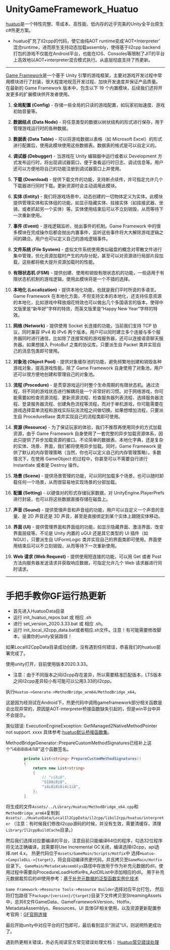 # UnityGameFramework_Huatuo

[huatuo](https://github.com/focus-creative-games/huatuo)是一个特性完整、零成本、高性能、低内存的近乎完美的Unity全平台原生c#热更方案。

- huatuo扩充了il2cpp的代码，使它由纯AOT runtime变成‘AOT+Interpreter’ 混合runtime，进而原生支持动态加载assembly，使得基于il2cpp backend打包的游戏不仅能在Android平台，也能在IOS、Consoles等限制了JIT的平台上高效地以AOT+interpreter混合模式执行。从底层彻底支持了热更新。
---
[Game Framework](https://github.com/EllanJiang/UnityGameFramework)是一个基于 Unity 引擎的游戏框架，主要对游戏开发过程中常用模块进行了封装，很大程度地规范开发过程、加快开发速度并保证产品质量。
在最新的 Game Framework 版本中，包含以下 19 个内置模块，后续我们还将开发更多的扩展模块供开发者使用。

1. **全局配置 (Config)** - 存储一些全局的只读的游戏配置，如玩家初始速度、游戏初始音量等。

2. **数据结点 (Data Node)** - 将任意类型的数据以树状结构的形式进行保存，用于管理游戏运行时的各种数据。

3. **数据表 (Data Table)** - 可以将游戏数据以表格（如 Microsoft Excel）的形式进行配置后，使用此模块使用这些数据表。数据表的格式是可以自定义的。

4. **调试器 (Debugger)** - 当游戏在 Unity 编辑器中运行或者以 Development 方式发布运行时，将出现调试器窗口，便于查看运行时日志、调试信息等。用户还可以方便地将自己的功能注册到调试器窗口上并使用。

5. **下载 (Download)** - 提供下载文件的功能，支持断点续传，并可指定允许几个下载器进行同时下载。更新资源时会主动调用此模块。

6. **实体 (Entity)** - 我们将游戏场景中，动态创建的一切物体定义为实体。此模块提供管理实体和实体组的功能，如显示隐藏实体、挂接实体（如挂接武器、坐骑，或者抓起另一个实体）等。实体使用结束后可以不立刻销毁，从而等待下一次重新使用。

7. **事件 (Event)** - 游戏逻辑监听、抛出事件的机制。Game Framework 中的很多模块在完成操作后都会抛出内置事件，监听这些事件将大大解除游戏逻辑之间的耦合。用户也可以定义自己的游戏逻辑事件。

8. **文件系统 (File System)** - 虚拟文件系统使用类似磁盘的概念对零散文件进行集中管理，优化资源加载时产生的内存分配，甚至可以对资源进行局部片段加载，这些都将极大提升资源加载时的性能。

9. **有限状态机 (FSM)** - 提供创建、使用和销毁有限状态机的功能，一些适用于有限状态机机制的游戏逻辑，使用此模块将是一个不错的选择。

10. **本地化 (Localization)** - 提供本地化功能，也就是我们平时所说的多语言。Game Framework 在本地化方面，不但支持文本的本地化，还支持任意资源的本地化，比如游戏中释放烟花特效也可以做出几个多国语言的版本，使得中文版里是“新年好”字样的特效，而英文版里是“Happy New Year”字样的特效。

11. **网络 (Network)** - 提供使用 Socket 长连接的功能，当前我们支持 TCP 协议，同时兼容 IPv4 和 IPv6 两个版本。用户可以同时建立多个连接与多个服务器同时进行通信，比如除了连接常规的游戏服务器，还可以连接语音聊天服务器。如果想接入 ProtoBuf 之类的协议库，只要派生自 Packet 类并实现自己的消息包类即可使用。

12. **对象池 (Object Pool)** - 提供对象缓存池的功能，避免频繁地创建和销毁各种游戏对象，提高游戏性能。除了 Game Framework 自身使用了对象池，用户还可以很方便地创建和管理自己的对象池。

13. **流程 (Procedure)** - 是贯穿游戏运行时整个生命周期的有限状态机。通过流程，将不同的游戏状态进行解耦将是一个非常好的习惯。对于网络游戏，你可能需要如检查资源流程、更新资源流程、检查服务器列表流程、选择服务器流程、登录服务器流程、创建角色流程等流程，而对于单机游戏，你可能需要在游戏选择菜单流程和游戏实际玩法流程之间做切换。如果想增加流程，只要派生自 ProcedureBase 类并实现自己的流程类即可使用。

14. **资源 (Resource)** - 为了保证玩家的体验，我们不推荐再使用同步的方式加载资源，由于 Game Framework 自身使用了一套完整的异步加载资源体系，因此只提供了异步加载资源的接口。不论简单的数据表、本地化字典，还是复杂的实体、场景、界面，我们都将使用异步加载。同时，Game Framework 提供了默认的内存管理策略（当然，你也可以定义自己的内存管理策略）。多数情况下，在使用 GameObject 的过程中，你甚至可以不需要自行进行 Instantiate 或者是 Destroy 操作。

15. **场景 (Scene)** - 提供场景管理的功能，可以同时加载多个场景，也可以随时卸载任何一个场景，从而很容易地实现场景的分部加载。

16. **配置 (Setting)** - 以键值对的形式存储玩家数据，对 UnityEngine.PlayerPrefs 进行封装，也可以将这些数据直接存储在磁盘上。

17. **声音 (Sound)** - 提供管理声音和声音组的功能，用户可以自定义一个声音的音量、是 2D 声音还是 3D 声音，甚至是直接绑定到某个实体上跟随实体移动。

18. **界面 (UI)** - 提供管理界面和界面组的功能，如显示隐藏界面、激活界面、改变界面层级等。不论是 Unity 内置的 uGUI 还是其它类型的 UI 插件（如 NGUI），只要派生自 UIFormLogic 类并实现自己的界面类即可使用。界面使用结束后可以不立刻销毁，从而等待下一次重新使用。

19. **Web 请求 (Web Request)** - 提供使用短连接的功能，可以用 Get 或者 Post 方法向服务器发送请求并获取响应数据，可指定允许几个 Web 请求器进行同时请求。
---

# 手把手教你GF运行热更新
- 首先进入HuatuoData目录
- 运行 init_huatuo_repos.bat 或 相应 .sh
- 进行 set_version_2020.3.33.bat 或 相应 .sh。
- 运行 init_local_il2cpp_data.bat或者相应.sh文件。注意！有可能需要修改脚本，设置你的unity安装路径！

如果LocalIl2CppData目录成功创建，没有遇到任何错误，恭喜我们的huatuo部署完成了。

使用unity打开，目前使用版本2020.3.33。
- 注意：由于不同版本之间il2cpp存在差异，所以需要精准匹配版本，LTS版本之间il2cpp差异较小有可能可以公用3.33的il2cpp。

执行`Huatuo->Generate->MethodBridge_arm64/MethodBridge_x64`。

这是因为经测试在Android下，热更代码中调用gameframework部分相关函数是会出现异常的，原因是AOT-interpreter桥接函数缺失引起的，但是win平台中并不会提示。

类似错误: ExecutionEngineException: GetManaged2NativeMethodPointer not support. xxxx 
具体参考:[huatuo默认桥接函数集](https://focus-creative-games.github.io/huatuo/performance/method_bridge/#huatuo%E9%BB%98%E8%AE%A4%E6%A1%A5%E6%8E%A5%E5%87%BD%E6%95%B0%E9%9B%86)。


MethodBridgeGenerator::PrepareCustomMethodSignatures已经补上这个"i4i8i8i8i4i1i8"这个函数签名。

``` cs
        private List<string> PrepareCustomMethodSignatures()
        {
            return new List<string>
            {
                // "vi8i8",
                "S108i8i8",
                "i4i8i8i8i4i1i8",
            };
        }
```

将生成的文件`Assets/../Library/Huatuo/MethodBridge_x64.cpp`和`MethodBridge_arm64`复制到`Assets/../HuatuoData/LocalIl2CppData/il2cpp/libil2cpp/huatuo/interpreter`
（注意：有时候我们修改il2cpp源码的时候，并没有生效，需要清缓存，清理`Library/Il2cppBuildCache`目录。）

然后我们选择对应要编译的平台，注意目前只能编译64位的程序，勾选32位程序将无法正确编译，且需要将Use Incremental GC关闭，编译选择il2cpp，api选择.net 4.x。
热更代码位于`Assets/GameMain/Scripts/Hotfix`中
选择`Huatuo->CompileDLL->{target}`，将会自动编译热更代码，并且拷贝至`GameMain/Hotfix`目录下。
`GameMain/MetadataAssemblys`路径中存放用于作为补充元数据的dll，使用过程中需要向ProcedureLoadHotfix中s_AotDllList中添加相应的dll。
用于补充元数据裁剪后的dll使用参考：[基于补充元数据的泛型函数实例化技术](https://focus-creative-games.github.io/huatuo/performance/generic_limit/#%E5%9F%BA%E4%BA%8E%E8%A1%A5%E5%85%85%E5%85%83%E6%95%B0%E6%8D%AE%E7%9A%84%E6%B3%9B%E5%9E%8B%E5%87%BD%E6%95%B0%E5%AE%9E%E4%BE%8B%E5%8C%96%E6%8A%80%E6%9C%AF-huatuo%E7%9A%84%E4%B8%93%E5%88%A9%E6%8A%80%E6%9C%AF)

`Game Framework->Resource Tools->Resource Builder`选择对应平台打包，
然后将打包路径下`Package/{version}/{target}`目录下文件拷贝至StreamingAssets中，总共6文件GameData、GameFrameworkVersion、Hotfix、MetadataAssemblys、Resources、UI
具体GF相关使用，以及资源更新配置参考官网：[GF官网连接](https://gameframework.cn/)

最后开始unity中对应平台的打包即可，最后看到显示“测试”UI，则说明热更成功了。

遇到热更相关错误，务必先阅读官方常见错误处理文档：
[Huatuo常见错误处理](https://focus-creative-games.github.io/huatuo/common_errors/#%E9%81%87%E5%88%B0-missingmethodexception-aot-generic-method-isn-t-instantiated-in-aot-module-xxx-%E9%94%99%E8%AF%AF)

